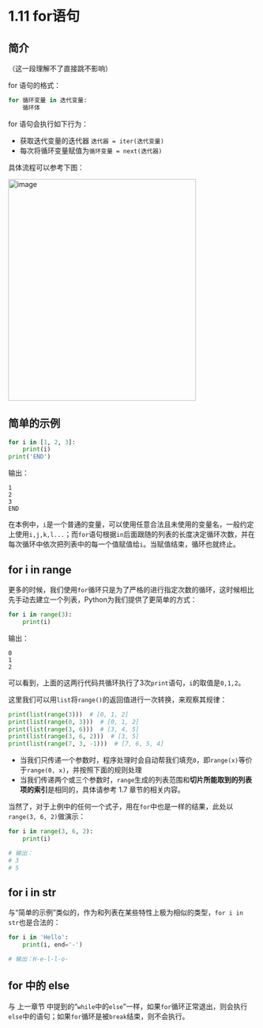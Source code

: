 # 1.11 for语句

## 简介

（这一段理解不了直接跳不影响）

for 语句的格式：

```python
for 循环变量 in 迭代变量:
	循环体
```

for 语句会执行如下行为：

- 获取迭代变量的迭代器 `迭代器 = iter(迭代变量)`
- 每次将循环变量赋值为`循环变量 = next(迭代器)`

具体流程可以参考下图：

<img width="380" height="448" alt="image" src="https://github.com/user-attachments/assets/289e9455-e6cb-475f-81ec-9a460c088190" />

## 简单的示例

```python
for i in [1, 2, 3]:
	print(i)
print('END')
```

输出：

```
1
2
3
END
```

在本例中，`i`是一个普通的变量，可以使用任意合法且未使用的变量名，一般约定上使用`i,j,k,l...`；而`for`语句根据`in`后面跟随的列表的长度决定循环次数，并在每次循环中依次把列表中的每一个值赋值给`i`。当赋值结束，循环也就终止。

## for i in range

更多的时候，我们使用`for`循环只是为了严格的进行指定次数的循环，这时候相比先手动去建立一个列表，Python为我们提供了更简单的方式：

```python
for i in range(3):
	print(i)
```

输出：

```
0
1
2
```

可以看到，上面的这两行代码共循环执行了3次`print`语句，`i`的取值是`0,1,2`。

这里我们可以用`list`将`range()`的返回值进行一次转换，来观察其规律：

```python
print(list(range(3)))  # [0, 1, 2]
print(list(range(0, 3)))  # [0, 1, 2]
print(list(range(3, 6)))  # [3, 4, 5]
print(list(range(3, 6, 2)))  # [3, 5]
print(list(range(7, 3, -1)))  # [7, 6, 5, 4]
```

- 当我们只传递一个参数时，程序处理时会自动帮我们填充`0`，即`range(x)`等价于`range(0, x)`，并按照下面的规则处理
- 当我们传递两个或三个参数时，`range`生成的列表范围和**切片所能取到的列表项的索引**是相同的，具体请参考 1.7 章节的相关内容。

当然了，对于上例中的任何一个式子，用在`for`中也是一样的结果，此处以`range(3, 6, 2)`做演示：

```python
for i in range(3, 6, 2):
	print(i)

# 输出：
# 3
# 5
```

## for i in str

与“简单的示例”类似的，作为和列表在某些特性上极为相似的类型，`for i in str`也是合法的：

```python
for i in 'Hello':
	print(i, end='-')

# 输出：H-e-l-l-o-
```

## for 中的 else

与 上一章节 中提到的“`while`中的`else`”一样，如果`for`循环正常退出，则会执行`else`中的语句；如果`for`循环是被`break`结束，则不会执行。
